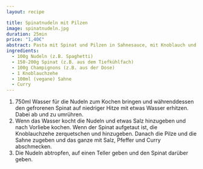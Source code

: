 ```yaml
---
layout: recipe

title: Spinatnudeln mit Pilzen
image: spinatnudeln.jpg
duration: 25min
price: "1,40€"
abstract: Pasta mit Spinat und Pilzen in Sahnesauce, mit Knoblauch und Curry gewürzt.
ingredients:
  - 100g Nudeln (z.B. Spaghetti)
  - 150-200g Spinat (z.B. aus dem Tiefkühlfach)
  - 100g Champignons (z.B. aus der Dose)
  - 1 Knoblauchzehe
  - 100ml (vegane) Sahne
  - Curry
---
```


1. 750ml Wasser für die Nudeln zum Kochen bringen und währenddessen den gefrorenen Spinat auf niedriger Hitze mit etwas Wasser erhitzen. Dabei ab und zu umrühren.
2. Wenn das Wasser kocht die Nudeln und etwas Salz hinzugeben und nach Vorliebe kochen. Wenn der Spinat aufgetaut ist, die Knoblauchzehe zerquetschen und hinzugeben. Danach die Pilze und die Sahne zugeben und das ganze mit Salz, Pfeffer und Curry abschmecken.
3. Die Nudeln abtropfen, auf einen Teller geben und den Spinat darüber geben.
